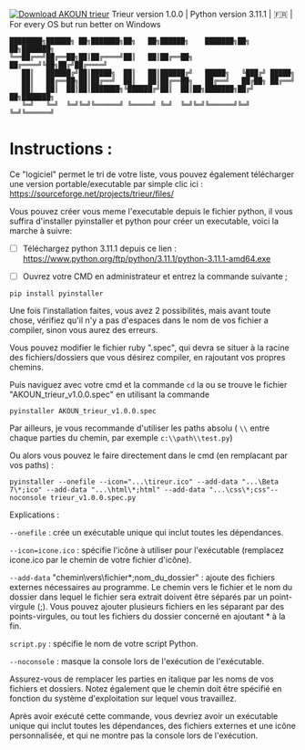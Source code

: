 [![Download AKOUN trieur](https://img.shields.io/sourceforge/dt/trieur.svg)](https://sourceforge.net/projects/trieur/files/latest/download)
Trieur version 1.0.0 | Python version 3.11.1 | 🇫🇷 | For every OS but run better on Windows 

```
████████╗██████╗ ██╗███████╗██╗   ██╗██████╗    ███████╗██╗  ██╗███████╗
╚══██╔══╝██╔══██╗██║██╔════╝██║   ██║██╔══██╗   ██╔════╝╚██╗██╔╝██╔════╝
   ██║   ██████╔╝██║█████╗  ██║   ██║██████╔╝   █████╗   ╚███╔╝ █████╗  
   ██║   ██╔══██╗██║██╔══╝  ██║   ██║██╔══██╗   ██╔══╝   ██╔██╗ ██╔══╝  
   ██║   ██║  ██║██║███████╗╚██████╔╝██║  ██║██╗███████╗██╔╝ ██╗███████╗
   ╚═╝   ╚═╝  ╚═╝╚═╝╚══════╝ ╚═════╝ ╚═╝  ╚═╝╚═╝╚══════╝╚═╝  ╚═╝╚══════╝
```

# Instructions :

Ce "logiciel" permet le tri de votre liste, vous pouvez également télécharger une version portable/executable par simple clic ici : https://sourceforge.net/projects/trieur/files/

Vous pouvez créer vous meme l'executable depuis le fichier python, il vous suffira d'installer pyinstaller et python pour créer un executable, voici la marche à suivre:

- [ ] Téléchargez python 3.11.1 depuis ce lien : https://www.python.org/ftp/python/3.11.1/python-3.11.1-amd64.exe

- [ ] Ouvrez votre CMD en administrateur et entrez la commande suivante ;

```
pip install pyinstaller
```

Une fois l'installation faites, vous avez 2 possibilités, mais avant toute chose, vérifiez qu'il n'y a pas d'espaces dans le nom de vos fichier a compiler, sinon vous aurez des erreurs.

Vous pouvez modifier le fichier ruby ".spec", qui devra se situer à la racine des fichiers/dossiers que vous désirez compiler, en rajoutant vos propres chemins.

Puis naviguez avec votre cmd et la commande `cd` la ou se trouve le fichier "AKOUN_trieur_v1.0.0.spec" en utilisant la commande


```
pyinstaller AKOUN_trieur_v1.0.0.spec 
```

Par ailleurs, je vous recommande d'utiliser les paths absolu ( `\\` entre chaque parties du chemin, par exemple `c:\\path\\test.py`)

Ou alors vous pouvez le faire directement dans le cmd (en remplacant par vos paths) : 

```
pyinstaller --onefile --icon="...\tireur.ico" --add-data "...\Beta 7\*;ico" --add-data "...\html\*;html" --add-data "...\css\*;css"--noconsole trieur_v1.0.0.spec.py
```

Explications :

`--onefile` : crée un exécutable unique qui inclut toutes les dépendances.

`--icon=icone.ico` : spécifie l'icône à utiliser pour l'exécutable (remplacez icone.ico par le chemin de votre fichier d'icône).

`--add-data` "chemin\\vers\\fichier\*;nom_du_dossier" : ajoute des fichiers externes nécessaires au programme. Le chemin vers le fichier et le nom du dossier dans lequel le fichier sera extrait doivent être séparés par un point-virgule (;). Vous pouvez ajouter plusieurs fichiers en les séparant par des points-virgules, ou tout les fichiers du dossier concerné en ajoutant \* à la fin.

`script.py` : spécifie le nom de votre script Python.

`--noconsole` : masque la console lors de l'exécution de l'exécutable.

Assurez-vous de remplacer les parties en italique par les noms de vos fichiers et dossiers. Notez également que le chemin doit être spécifié en fonction du système d'exploitation sur lequel vous travaillez.

Après avoir exécuté cette commande, vous devriez avoir un exécutable unique qui inclut toutes les dépendances, des fichiers externes et une icône personnalisée, et qui ne montre pas la console lors de l'exécution.
